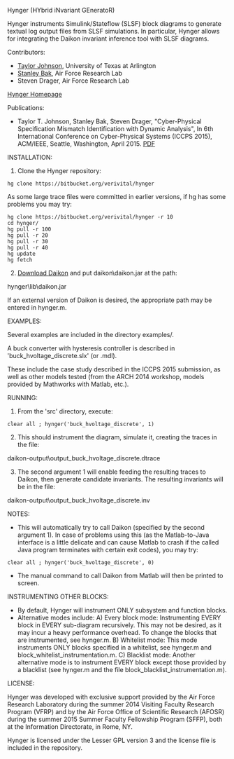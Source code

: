 Hynger (HYbrid iNvariant GEneratoR)

Hynger instruments Simulink/Stateflow (SLSF) block diagrams to generate textual log output files from SLSF simulations.  In particular, Hynger allows for integrating the Daikon invariant inference tool with SLSF diagrams.

Contributors:
* [Taylor Johnson](http://www.taylortjohnson.com), University of Texas at Arlington
* [Stanley Bak](http://www.stanleybak.com), Air Force Research Lab
* Steven Drager, Air Force Research Lab

[Hynger Homepage](http://verivital.com/hynger/)

Publications:
* Taylor T. Johnson, Stanley Bak, Steven Drager, "Cyber-Physical Specification Mismatch Identification with Dynamic Analysis", In 6th International Conference on Cyber-Physical Systems (ICCPS 2015), ACM/IEEE, Seattle, Washington, April 2015. [PDF](http://www.taylortjohnson.com/research/johnson2015iccps.pdf)

INSTALLATION:

1. Clone the Hynger repository:


```
hg clone https://bitbucket.org/verivital/hynger
```

As some large trace files were committed in earlier versions, if hg has some problems you may try:

```
hg clone https://bitbucket.org/verivital/hynger -r 10
cd hynger/
hg pull -r 100
hg pull -r 20
hg pull -r 30
hg pull -r 40
hg update
hg fetch
```

2. [Download Daikon](http://plse.cs.washington.edu/daikon/download/) and put daikon\daikon.jar at the path:

hynger\lib\daikon.jar

If an external version of Daikon is desired, the appropriate path may be entered in hynger.m.

EXAMPLES:

Several examples are included in the directory examples/.

A buck converter with hysteresis controller is described in 'buck_hvoltage_discrete.slx' (or .mdl).

These include the case study described in the ICCPS 2015 submission, as well as other models tested (from the ARCH 2014 workshop, models provided by Mathworks with Matlab, etc.).

RUNNING:

1. From the 'src' directory, execute:

```
clear all ; hynger('buck_hvoltage_discrete', 1)
```

2. This should instrument the diagram, simulate it, creating the traces in the file:

daikon-output\output_buck_hvoltage_discrete.dtrace

3. The second argument 1 will enable feeding the resulting traces to Daikon, then generate candidate invariants.  The resulting invariants will be in the file:

daikon-output\output_buck_hvoltage_discrete.inv

NOTES:
* This will automatically try to call Daikon (specified by the second argument 1).  In case of problems using this (as the Matlab-to-Java interface is a little delicate and can cause Matlab to crash if the called Java program terminates with certain exit codes), you may try:

```
clear all ; hynger('buck_hvoltage_discrete', 0)
```

* The manual command to call Daikon from Matlab will then be printed to screen.

INSTRUMENTING OTHER BLOCKS:
* By default, Hynger will instrument ONLY subsystem and function blocks.
* Alternative modes include:
A) Every block mode: Instrumenting EVERY block in EVERY sub-diagram recursively.  This may not be desired, as it may incur a heavy performance overhead.  To change the blocks that are instrumented, see hynger.m.
B) Whitelist mode: This mode instruments ONLY blocks specified in a whitelist, see hynger.m and block_whitelist_instrumentation.m.
C) Blacklist mode: Another alternative mode is to instrument EVERY block except those provided by a blacklist (see hynger.m and the file block_blacklist_instrumentation.m).

LICENSE:

Hynger was developed with exclusive support provided by the Air Force Research Laboratory during the summer 2014 Visiting Faculty Research Program (VFRP) and by the Air Force Office of Scientific Research (AFOSR) during the summer 2015 Summer Faculty Fellowship Program (SFFP), both at the Information Directorate, in Rome, NY.

Hynger is licensed under the Lesser GPL version 3 and the license file is included in the repository.